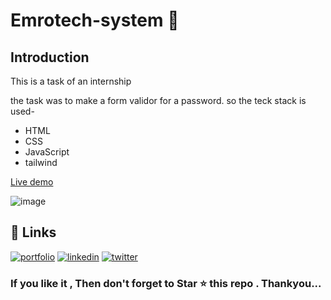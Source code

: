 # Emrotech-system 🌟

<h2> Introduction  </h2>
<p>This is a task of an internship </p>

the task was to make a form validor for a password. 
so the teck stack is used- 
- HTML 
- CSS
- JavaScript
- tailwind


<a href="https://meetahaldar.github.io/Emrotech-system/"> Live demo </a>




![image](https://user-images.githubusercontent.com/69325431/174447647-a60bfa6c-4818-47cf-989a-d43ab1782294.png)



 
## 🔗 Links
[![portfolio](https://img.shields.io/badge/my_portfolio-000?style=for-the-badge&logo=ko-fi&logoColor=white)](https://meeta.dns.army/)
[![linkedin](https://img.shields.io/badge/linkedin-0A66C2?style=for-the-badge&logo=linkedin&logoColor=white)](https://www.linkedin.com/in/meeta-haldar-601b41203/?locale=en_US)
[![twitter](https://img.shields.io/badge/twitter-1DA1F2?style=for-the-badge&logo=twitter&logoColor=white)](https://twitter.com/Meeta_boss)

  
  <h3> If you like it , Then don't forget to Star ⭐ this repo . Thankyou... </h3>
  
